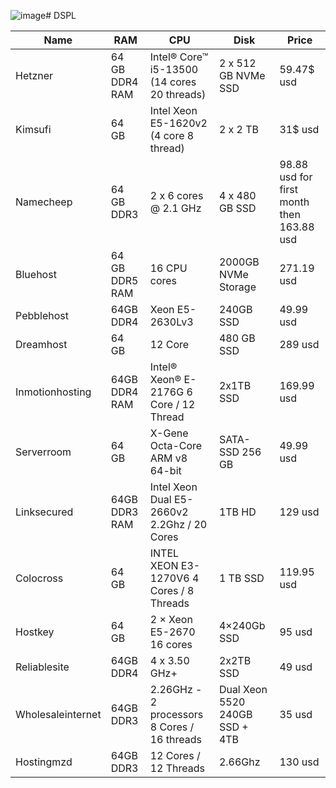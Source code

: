 ![image](https://github.com/user-attachments/assets/647db67c-9e92-40c2-b7f1-6ea51e8acbcc)# DSPL

| Name | RAM | CPU | Disk | Price |
| ---- | --- | --- | ---- | ----- |
| Hetzner| 64 GB DDR4 RAM | Intel® Core™ i5-13500 (14 cores 20 threads) | 2 x 512 GB NVMe SSD | 59.47$ usd |
| Kimsufi | 64 GB | Intel Xeon E5-1620v2 (4 core 8 thread) | 2 x 2 TB | 31$ usd |
| Namecheep | 64 GB DDR3 | 2 x 6 cores @ 2.1 GHz | 4 x 480 GB SSD | 98.88 usd for first month then 163.88 usd |
| Bluehost | 64 GB DDR5 RAM | 16 CPU cores | 2000GB NVMe Storage | 271.19 usd |
| Pebblehost | 64GB DDR4 | Xeon E5-2630Lv3 | 240GB SSD | 49.99 usd |
| Dreamhost | 64 GB | 12 Core | 480 GB SSD | 289 usd |
| Inmotionhosting | 64GB DDR4 RAM | Intel® Xeon® E-2176G 6 Core / 12 Thread | 2x1TB SSD | 169.99 usd |
| Serverroom | 64 GB | X-Gene Octa-Core ARM v8 64-bit | SATA-SSD 256 GB | 49.99 usd |
| Linksecured | 64GB DDR3 RAM | Intel Xeon Dual E5-2660v2 2.2Ghz / 20 Cores | 1TB HD | 129 usd |
| Colocross | 64 GB | INTEL XEON E3-1270V6 4 Cores / 8 Threads | 1 TB SSD | 119.95 usd |
| Hostkey | 64 GB | 2 × Xeon E5-2670 16 cores | 4×240Gb SSD | 95 usd |
| Reliablesite | 64GB DDR4 | 	4 x 3.50 GHz+	| 2x2TB SSD | 49 usd |
| Wholesaleinternet | 64GB DDR3 | 2.26GHz - 2 processors 8 Cores / 16 threads | Dual Xeon 5520 240GB SSD + 4TB | 35 usd |
| Hostingmzd | 64GB DDR3 | 12 Cores / 12 Threads | 	2.66Ghz | 130 usd |
